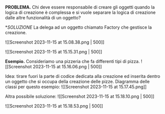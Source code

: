 **PROBLEMA.**
Chi deve essere responsabile di creare gli oggetti quando la logica di creazione è complessa e si vuole separare la logica di creazione dalle altre funzionalità di un oggetto?

**SOLUZIONE*
La delega ad un oggetto chiamato Factory che gestisce la creazione.

![[Screenshot 2023-11-15 at 15.08.38.png | 500]]

![[Screenshot 2023-11-15 at 15.15.31.png | 500]]

**Esempio.** Consideriamo una pizzeria che fa differenti tipi di pizza.
![[Screenshot 2023-11-15 at 15.16.06.png | 500]]

Idea: tirare fuori la parte di codice dedicata alla creazione ed inserita dentro un oggetto che si occupa della creazione delle pizze. Diagramma delle classi per questo esempio:
![[Screenshot 2023-11-15 at 15.17.45.png]]

Altra possibile soluzione:
![[Screenshot 2023-11-15 at 15.18.10.png | 500]]

![[Screenshot 2023-11-15 at 15.18.53.png | 500]]

